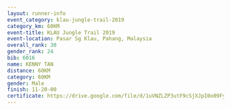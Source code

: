 ```yaml
---
layout: runner-info 
event_category: klau-jungle-trail-2019 
category_km: 60KM 
event-title: KLAU Jungle Trail 2019 
event-location: Pasar Sg Klau, Pahang, Malaysia 
overall_rank: 30
gender_rank: 24
bib: 6016
name: KENNY TAN
distance: 60KM
category: 60KM
gender: Male
finish: 11-20-00
certificate: https://drive.google.com/file/d/1uVNZLZP3utF9cSjXJpI0o09FyYyaphUZ/view?usp=sharing
---
```

